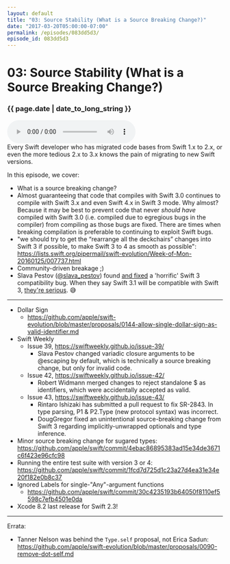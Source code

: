 ```yaml
---
layout: default
title: "03: Source Stability (What is a Source Breaking Change?)"
date: "2017-03-20T05:00:00-07:00"
permalink: /episodes/083dd5d3/
episode_id: 083dd5d3
---
```


# 03: Source Stability (What is a Source Breaking Change?)

### {{ page.date | date_to_long_string }}

<audio controls><source src="/audio/083dd5d3.mp3" type="audio/mpeg"></audio>
<br/>
Every Swift developer who has migrated code bases from Swift 1.x to 2.x, or even the more tedious 2.x to 3.x knows the pain of migrating to new Swift versions.

In this episode, we cover:

- What is a source breaking change?
- Almost guaranteeing that code that compiles with Swift 3.0 continues to compile with Swift 3.x and even Swift 4.x in Swift 3 mode. Why almost? Because it may be best to prevent code that never _should have_ compiled with Swift 3.0 (i.e. compiled due to egregious bugs in the compiler) from compiling as those bugs are fixed. There are times when breaking compilation is preferable to continuing to exploit Swift bugs.
- "we should try to get the “rearrange all the deckchairs” changes into Swift 3 if possible, to make Swift 3 to 4 as smooth as possible": https://lists.swift.org/pipermail/swift-evolution/Week-of-Mon-20160125/007737.html
- Community-driven breakage ;)
- Slava Pestov ([@slava_pestov](https://twitter.com/slava_pestov)) found [and fixed](https://github.com/apple/swift/commit/30c4235193b64050f8110ef5598c7efb4501e0da) a 'horrific' Swift 3 compatibility bug. When they say Swift 3.1 will be compatible with Swift 3, [they're serious](https://twitter.com/jckarter/status/809134772786036736). 😅

---

* Dollar Sign
    * https://github.com/apple/swift-evolution/blob/master/proposals/0144-allow-single-dollar-sign-as-valid-identifier.md
* Swift Weekly
    * Issue 39, https://swiftweekly.github.io/issue-39/
        * Slava Pestov changed variadic closure arguments to be @escaping by default, which is technically a source breaking change, but only for invalid code. 
    * Issue 42, https://swiftweekly.github.io/issue-42/
        * Robert Widmann merged changes to reject standalone $ as identifiers, which were accidentally accepted as valid. 
    * Issue 43, https://swiftweekly.github.io/issue-43/
        * Rintaro Ishizaki has submitted a pull request to fix SR-2843. In type parsing, P1 & P2.Type (new protocol syntax) was incorrect. 
        * DougGregor fixed an unintentional source-breaking change from Swift 3 regarding implicitly-unwrapped optionals and type inference.
* Minor source breaking change for sugared types: https://github.com/apple/swift/commit/4ebac86895383ad15e34de3671c6f423e96cfc98
* Running the entire test suite with version 3 or 4: https://github.com/apple/swift/commit/1fcd7d725d1c23a27d4ea31e34e20f182e0b8c37
* Ignored Labels for single-"Any"-argument functions
    * https://github.com/apple/swift/commit/30c4235193b64050f8110ef5598c7efb4501e0da
* Xcode 8.2 last release for Swift 2.3!

---

Errata:

- Tanner Nelson was behind the `Type.self` proposal, not Erica Sadun: https://github.com/apple/swift-evolution/blob/master/proposals/0090-remove-dot-self.md
